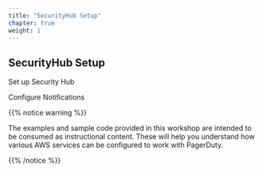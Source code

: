 ```yaml
---
title: "SecurityHub Setup"
chapter: true
weight: 1
---
```


## SecurityHub Setup

Set up Security Hub

Configure Notifications

{{% notice warning %}}
<p style='text-align: left;'>
The examples and sample code provided in this workshop are intended to be consumed as instructional content. These will help you understand how various AWS services can be configured to work with PagerDuty.
</p>
{{% /notice %}}